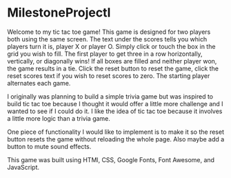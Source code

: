 # MilestoneProjectI
Welcome to my tic tac toe game! This game is designed for two players both using the same screen. The text under the scores tells you which players turn it is, player X or player O. Simply click or touch the box in the grid you wish to fill. The first player to get three in a row horizontally, vertically, or diagonally wins!
If all boxes are filled and neither player won, the game results in a tie. Click the reset button to reset the game, click the reset scores text if you wish to reset scores to zero. The starting player alternates each game.

I originally was planning to build a simple trivia game but was inspired to build tic tac toe because I thought it would offer a little more challenge and I wanted to see if I could do it. I like the idea of tic tac toe because it involves a little more logic than a trivia game.

One piece of functionality I would like to implement is to make it so the reset button resets the game without reloading the whole page. Also maybe add a button to mute sound effects.

This game was built using HTMl, CSS, Google Fonts, Font Awesome, and JavaScript.